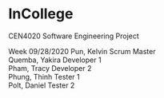# InCollege
CEN4020 Software Engineering Project

Week 09/28/2020 
Pun, Kelvin      Scrum Master  
Quemba, Yakira   Developer 1  
Pham, Tracy      Developer 2  
Phung, Thinh     Tester 1  
Polt, Daniel     Tester 2  

